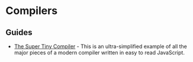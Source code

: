 # Compilers

## Guides

- [The Super Tiny Compiler](https://github.com/jamiebuilds/the-super-tiny-compiler) - This is an ultra-simplified example of all the major pieces of a modern compiler written in easy to read JavaScript.
